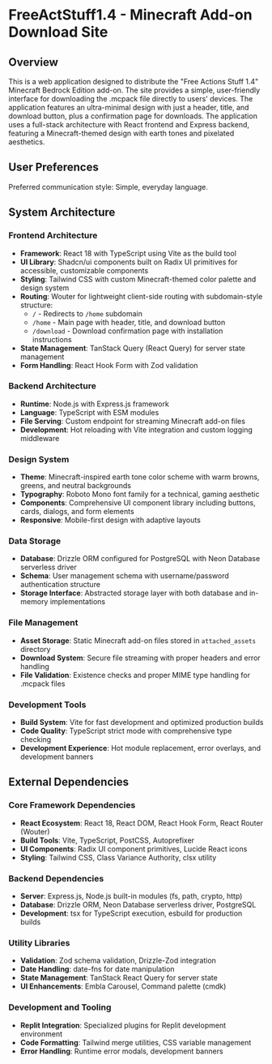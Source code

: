 # FreeActStuff1.4 - Minecraft Add-on Download Site

## Overview

This is a web application designed to distribute the "Free Actions Stuff 1.4" Minecraft Bedrock Edition add-on. The site provides a simple, user-friendly interface for downloading the .mcpack file directly to users' devices. The application features an ultra-minimal design with just a header, title, and download button, plus a confirmation page for downloads. The application uses a full-stack architecture with React frontend and Express backend, featuring a Minecraft-themed design with earth tones and pixelated aesthetics.

## User Preferences

Preferred communication style: Simple, everyday language.

## System Architecture

### Frontend Architecture
- **Framework**: React 18 with TypeScript using Vite as the build tool
- **UI Library**: Shadcn/ui components built on Radix UI primitives for accessible, customizable components
- **Styling**: Tailwind CSS with custom Minecraft-themed color palette and design system
- **Routing**: Wouter for lightweight client-side routing with subdomain-style structure:
  - `/` - Redirects to `/home` subdomain
  - `/home` - Main page with header, title, and download button
  - `/download` - Download confirmation page with installation instructions
- **State Management**: TanStack Query (React Query) for server state management
- **Form Handling**: React Hook Form with Zod validation

### Backend Architecture
- **Runtime**: Node.js with Express.js framework
- **Language**: TypeScript with ESM modules
- **File Serving**: Custom endpoint for streaming Minecraft add-on files
- **Development**: Hot reloading with Vite integration and custom logging middleware

### Design System
- **Theme**: Minecraft-inspired earth tone color scheme with warm browns, greens, and neutral backgrounds
- **Typography**: Roboto Mono font family for a technical, gaming aesthetic
- **Components**: Comprehensive UI component library including buttons, cards, dialogs, and form elements
- **Responsive**: Mobile-first design with adaptive layouts

### Data Storage
- **Database**: Drizzle ORM configured for PostgreSQL with Neon Database serverless driver
- **Schema**: User management schema with username/password authentication structure
- **Storage Interface**: Abstracted storage layer with both database and in-memory implementations

### File Management
- **Asset Storage**: Static Minecraft add-on files stored in `attached_assets` directory
- **Download System**: Secure file streaming with proper headers and error handling
- **File Validation**: Existence checks and proper MIME type handling for .mcpack files

### Development Tools
- **Build System**: Vite for fast development and optimized production builds
- **Code Quality**: TypeScript strict mode with comprehensive type checking
- **Development Experience**: Hot module replacement, error overlays, and development banners

## External Dependencies

### Core Framework Dependencies
- **React Ecosystem**: React 18, React DOM, React Hook Form, React Router (Wouter)
- **Build Tools**: Vite, TypeScript, PostCSS, Autoprefixer
- **UI Components**: Radix UI component primitives, Lucide React icons
- **Styling**: Tailwind CSS, Class Variance Authority, clsx utility

### Backend Dependencies
- **Server**: Express.js, Node.js built-in modules (fs, path, crypto, http)
- **Database**: Drizzle ORM, Neon Database serverless driver, PostgreSQL
- **Development**: tsx for TypeScript execution, esbuild for production builds

### Utility Libraries
- **Validation**: Zod schema validation, Drizzle-Zod integration
- **Date Handling**: date-fns for date manipulation
- **State Management**: TanStack React Query for server state
- **UI Enhancements**: Embla Carousel, Command palette (cmdk)

### Development and Tooling
- **Replit Integration**: Specialized plugins for Replit development environment
- **Code Formatting**: Tailwind merge utilities, CSS variable management
- **Error Handling**: Runtime error modals, development banners